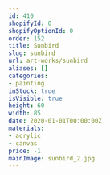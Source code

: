 ```yaml
---
id: 410
shopifyId: 0
shopifyOptionId: 0
order: 152
title: Sunbird
slug: sunbird
url: art-works/sunbird
aliases: []
categories:
- painting
inStock: true
isVisible: true
height: 60
width: 85
date: 2020-01-01T00:00:00Z
materials:
- acrylic
- canvas
price: -1
mainImage: sunbird_2.jpg
---
```

